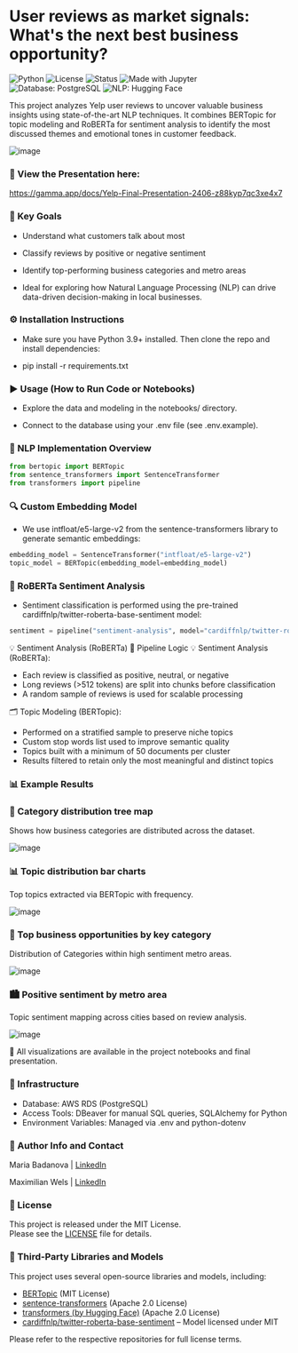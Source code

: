 # User reviews as market signals: What's the next best business opportunity?

![Python](https://img.shields.io/badge/Python-3.9%2B-blue)
![License](https://img.shields.io/badge/License-MIT-green)
![Status](https://img.shields.io/badge/Status-Completed-brightgreen)
![Made with Jupyter](https://img.shields.io/badge/Made%20with-Jupyter-orange?logo=Jupyter)
![Database: PostgreSQL](https://img.shields.io/badge/Database-PostgreSQL-blue?logo=postgresql)
![NLP: Hugging Face](https://img.shields.io/badge/NLP-HuggingFace-yellow)

This project analyzes Yelp user reviews to uncover valuable business insights using state-of-the-art NLP techniques.
It combines BERTopic for topic modeling and RoBERTa for sentiment analysis to identify the most discussed themes and emotional tones in customer feedback.

![image](https://github.com/user-attachments/assets/807706a1-17ac-436f-937b-e652469dabf8)

### 🔗 View the Presentation here:

https://gamma.app/docs/Yelp-Final-Presentation-2406-z88kyp7qc3xe4x7

### 🎯 Key Goals

- Understand what customers talk about most

- Classify reviews by positive or negative sentiment

- Identify top-performing business categories and metro areas

- Ideal for exploring how Natural Language Processing (NLP) can drive data-driven decision-making in local businesses.

### ⚙️ Installation Instructions

- Make sure you have Python 3.9+ installed. Then clone the repo and install dependencies:

- pip install -r requirements.txt

### ▶️ Usage (How to Run Code or Notebooks)

- Explore the data and modeling in the notebooks/ directory.

- Connect to the database using your .env file (see .env.example).

### 🧠 NLP Implementation Overview
```python
from bertopic import BERTopic
from sentence_transformers import SentenceTransformer
from transformers import pipeline
```

### 🔍 Custom Embedding Model
- We use intfloat/e5-large-v2 from the sentence-transformers library to generate semantic embeddings:
```python
embedding_model = SentenceTransformer("intfloat/e5-large-v2")
topic_model = BERTopic(embedding_model=embedding_model)
```

### 💬 RoBERTa Sentiment Analysis
- Sentiment classification is performed using the pre-trained cardiffnlp/twitter-roberta-base-sentiment model:
```python
sentiment = pipeline("sentiment-analysis", model="cardiffnlp/twitter-roberta-base-sentiment")
```
💡 Sentiment Analysis (RoBERTa)
🔄 Pipeline Logic
💡 Sentiment Analysis (RoBERTa):
- Each review is classified as positive, neutral, or negative
- Long reviews (>512 tokens) are split into chunks before classification
- A random sample of reviews is used for scalable processing

🗂️ Topic Modeling (BERTopic):
- Performed on a stratified sample to preserve niche topics
- Custom stop words list used to improve semantic quality
- Topics built with a minimum of 50 documents per cluster
- Results filtered to retain only the most meaningful and distinct topics

### 📊 Example Results

### 📂 Category distribution tree map  
Shows how business categories are distributed across the dataset.

![image](https://github.com/user-attachments/assets/df9182de-5d39-4bbf-a2de-c986e3e1d93c)

### 📊 Topic distribution bar charts  
Top topics extracted via BERTopic with frequency.

![image](https://github.com/user-attachments/assets/80e9ddad-b6d8-4575-aed8-5c782a9ee466)

### 💼 Top business opportunities by key category  
Distribution of Categories within high sentiment metro areas.

![image](https://github.com/user-attachments/assets/0d34626f-ca15-44c0-a503-c6d8457d944f)

### 🏙️ Positive sentiment by metro area  
Topic sentiment mapping across cities based on review analysis.

![image](https://github.com/user-attachments/assets/e0bb2856-f299-4953-88a3-ecc94e269647)

📝 All visualizations are available in the project notebooks and final presentation.

### 🧰 Infrastructure

- Database: AWS RDS (PostgreSQL)
- Access Tools: DBeaver for manual SQL queries, SQLAlchemy for Python
- Environment Variables: Managed via .env and python-dotenv

### 👥 Author Info and Contact

Maria Badanova | [LinkedIn](https://www.linkedin.com/in/maria-badanova/)

Maximilian Wels | [LinkedIn](https://www.linkedin.com/in/maximilian-wels-76025810b/)

### 📄 License

This project is released under the MIT License.  
Please see the [LICENSE](./LICENSE) file for details.

### 🧠 Third-Party Libraries and Models

This project uses several open-source libraries and models, including:

- [BERTopic](https://github.com/MaartenGr/BERTopic) (MIT License)
- [sentence-transformers](https://github.com/UKPLab/sentence-transformers) (Apache 2.0 License)
- [transformers (by Hugging Face)](https://github.com/huggingface/transformers) (Apache 2.0 License)
- [cardiffnlp/twitter-roberta-base-sentiment](https://huggingface.co/cardiffnlp/twitter-roberta-base-sentiment) – Model licensed under MIT

Please refer to the respective repositories for full license terms.

